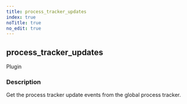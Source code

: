 ```yaml
---
title: process_tracker_updates
index: true
noTitle: true
no_edit: true
---
```




<div class="vql_item"></div>


## process_tracker_updates
<span class='vql_type label label-warning pull-right page-header'>Plugin</span>


### Description

Get the process tracker update events from the global process tracker.

